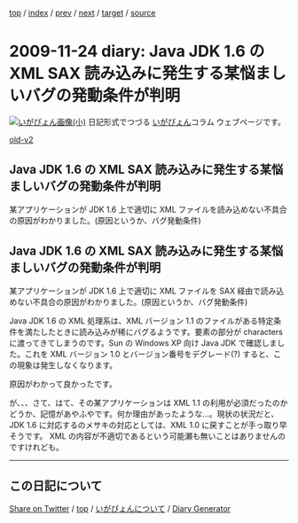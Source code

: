 [top](../index.html) 
 / [index](index.html) 
 / [prev](ig091117.html) 
 / [next](ig091127.html) 
 / [target](https://igapyon.github.io/diary/2009/ig091124.html) 
 / [source](https://github.com/igapyon/diary/blob/gh-pages/2009/ig091124.html.src.md) 

2009-11-24 diary: Java JDK 1.6 の XML SAX 読み込みに発生する某悩ましいバグの発動条件が判明
=====================================================================================================
[![いがぴょん画像(小)](https://igapyon.github.io/diary/images/iga200306s.jpg "いがぴょん")](https://igapyon.github.io/diary/memo/memoigapyon.html) 日記形式でつづる [いがぴょん](https://igapyon.github.io/diary/memo/memoigapyon.html)コラム ウェブページです。

[old-v2](ig091124-orig.html)

## Java JDK 1.6 の XML SAX 読み込みに発生する某悩ましいバグの発動条件が判明

某アプリケーションが JDK 1.6 上で適切に XML ファイルを読み込めない不具合の原因がわかりました。(原因というか、バグ発動条件)


## Java JDK 1.6 の XML SAX 読み込みに発生する某悩ましいバグの発動条件が判明

某アプリケーションが JDK 1.6 上で適切に XML ファイルを SAX 経由で読み込めない不具合の原因がわかりました。(原因というか、バグ発動条件)

Java JDK 1.6 の XML 処理系は、XML バージョン 1.1 のファイルがある特定条件を満たしたときに読み込みが稀にバグるようです。要素の部分が
characters に渡ってきてしまうのです。Sun の Windows XP 向け Java JDK で確認しました。これを XML バージョン
1.0 とバージョン番号をデグレード(?) すると、この現象は発生しなくなります。

原因がわかって良かったです。

が、、、さて、はて、その某アプリケーションは XML 1.1 の利用が必須だったのかどうか、記憶があやふやです。何か理由があったような…。現状の状況だと、JDK 1.6 に対応するのメサキの対応としては、XML 1.0 に戻すことが手っ取り早そうです。
XML の内容が不適切であるという可能瀬も無いことはありませんのですけれども。

----------------------------------------------------------------------------------------------------

## この日記について

[Share on Twitter](https://twitter.com/intent/tweet?hashtags=igapyon%2Cdiary%2C%E3%81%84%E3%81%8C%E3%81%B4%E3%82%87%E3%82%93&text=Java+JDK+1.6+%E3%81%AE+XML+SAX+%E8%AA%AD%E3%81%BF%E8%BE%BC%E3%81%BF%E3%81%AB%E7%99%BA%E7%94%9F%E3%81%99%E3%82%8B%E6%9F%90%E6%82%A9%E3%81%BE%E3%81%97%E3%81%84%E3%83%90%E3%82%B0%E3%81%AE%E7%99%BA%E5%8B%95%E6%9D%A1%E4%BB%B6%E3%81%8C%E5%88%A4%E6%98%8E&url=https%3A%2F%2Figapyon.github.io%2Fdiary%2F2009%2Fig091124.html) / [top](../index.html) / [いがぴょんについて](https://igapyon.github.io/diary/memo/memoigapyon.html) / [Diary Generator](https://github.com/igapyon/igapyonv3)
